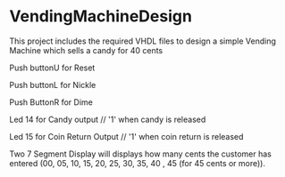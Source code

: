 # VendingMachineDesign
This project includes the required VHDL files to design a simple Vending Machine which sells a candy for 40 cents

Push buttonU for Reset

Push buttonL for Nickle

Push ButtonR for Dime

Led 14 for Candy output  // '1' when candy is released

Led 15 for Coin Return Output  // '1' when coin return is released

Two 7 Segment Display will displays how many cents the customer has entered (00, 05, 10, 15, 20, 25, 30, 35, 40 , 45 (for 45 cents or more)).
